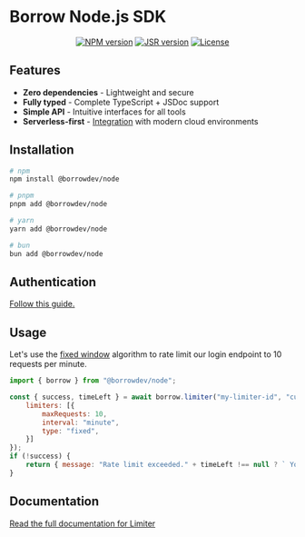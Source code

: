 # Borrow Node.js SDK

<p align="center">
  <a href="https://www.npmjs.com/package/@borrowdev/node"><img src="https://img.shields.io/npm/v/@borrowdev/node" alt="NPM version"></a>
  <a href="https://jsr.io/@borrow/node"><img src="https://jsr.io/badges/@borrow/node" alt="JSR version"></a>
  <a href="https://github.com/borrowdev/borrow/blob/main/LICENSE"><img src="https://img.shields.io/github/license/borrowdev/borrow" alt="License"></a>
</p>

## Features

- **Zero dependencies** - Lightweight and secure
- **Fully typed** - Complete TypeScript + JSDoc support
- **Simple API** - Intuitive interfaces for all tools
- **Serverless-first** - [Integration](https://borrow.dev/documentation/limiter/integrations/supabase) with modern cloud environments

## Installation

```bash
# npm
npm install @borrowdev/node

# pnpm
pnpm add @borrowdev/node

# yarn
yarn add @borrowdev/node

# bun
bun add @borrowdev/node
```

## Authentication
[Follow this guide.](https://borrow.dev/documentation/limiter/quick-start#authentication)

## Usage

Let's use the [fixed window](https://borrow.dev/documentation/limiter/algorithms#fixed-window) algorithm to rate limit our login endpoint to 10 requests per minute.

```javascript
import { borrow } from "@borrowdev/node";

const { success, timeLeft } = await borrow.limiter("my-limiter-id", "current-user-id", {
	limiters: [{
		maxRequests: 10,
		interval: "minute",
		type: "fixed",
	}]
});
if (!success) {
	return { message: "Rate limit exceeded." + timeLeft !== null ? ` You can try again in ${timeLeft} seconds.` : "" };
}
```

## Documentation
[Read the full documentation for Limiter](https://borrow.dev/documentation/limiter)